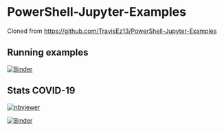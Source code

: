 # PowerShell-Jupyter-Examples

Cloned from https://github.com/TravisEz13/PowerShell-Jupyter-Examples

## Running examples

[![Binder](https://mybinder.org/badge_logo.svg)](https://mybinder.org/v2/gh/dfinke/myjupyter/master?urlpath=lab)

## Stats COVID-19

[![nbviewer](https://raw.githubusercontent.com/jupyter/design/master/logos/Badges/nbviewer_badge.svg?sanitize=true)](https://nbviewer.jupyter.org/github/dfinke/myjupyter/blob/master/COVID-19.ipynb)

[![Binder](https://mybinder.org/badge_logo.svg)](https://mybinder.org/v2/gh/dfinke/myjupyter/master?filepath=COVID-19.ipynb)